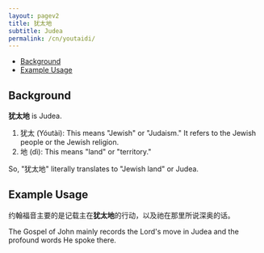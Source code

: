 ```yaml
---
layout: pagev2
title: 犹太地
subtitle: Judea
permalink: /cn/youtaidi/
---
```

- [Background](#background)
- [Example Usage](#example-usage)

## Background

**犹太地** is Judea.

1. 犹太 (Yóutài): This means "Jewish" or "Judaism." It refers to the Jewish people or the Jewish religion.
2. 地 (dì): This means "land" or "territory."

So, "犹太地" literally translates to "Jewish land" or Judea.

## Example Usage

约翰福音主要的是记载主在**犹太地**的行动，以及祂在那里所说深奥的话。

The Gospel of John mainly records the Lord's move in Judea and the profound words He spoke there.